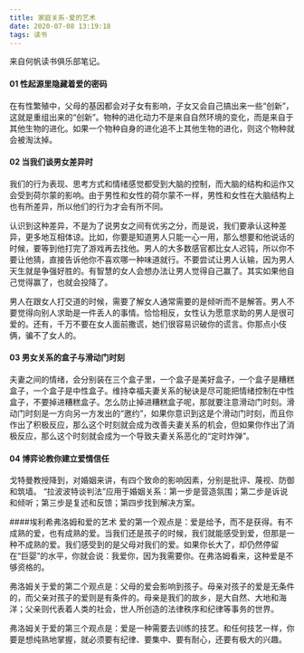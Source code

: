 ```yaml
---
title: 家庭关系-爱的艺术        
date: 2020-07-08 13:19:18
tags: 读书
---
```


来自何帆读书俱乐部笔记。

#### 01 性起源里隐藏着爱的密码
在有性繁殖中，父母的基因都会对子女有影响，子女又会自己搞出来一些“创新”，这就是重组出来的“创新”。物种的进化动力不是来自自然环境的变化，而是来自于其他生物的进化。如果一个物种自身的进化追不上其他生物的进化，则这个物种就会被淘汰掉。

#### 02 当我们谈男女差异时
我们的行为表现、思考方式和情绪感觉都受到大脑的控制，而大脑的结构和运作又会受到荷尔蒙的影响。由于男性和女性的荷尔蒙不一样，男性和女性在大脑结构上也有所差异，所以他们的行为才会有所不同。

认识到这种差异，不是为了说男女之间有优劣之分，而是说，我们要承认这种差异，更多地互相体谅。比如，你要是知道男人只能一心一用，那么想要和他说话的时候，要等到他打完了游戏再去找他。男人的大多数感官都比女人迟钝，所以你不要让他猜，直接告诉他你不喜欢哪一种味道就行。不要尝试让男人认输，因为男人天生就是争强好胜的。有智慧的女人会想办法让男人觉得自己赢了。其实如果他自己觉得赢了，也就会投降了。

男人在跟女人打交道的时候，需要了解女人通常需要的是倾听而不是解答。男人不要觉得向别人求助是一件丢人的事情。恰恰相反，女性认为愿意求助的男人是很可爱的。还有，千万不要在女人面前撒谎，她们很容易识破你的谎言。你那点小伎俩，骗不了女人的。

#### 03 男女关系的盒子与滑动门时刻
夫妻之间的情绪，会分别装在三个盒子里，一个盒子是美好盒子，一个盒子是糟糕盒子，一个盒子是中性盒子。维持幸福夫妻关系的秘诀是尽可能把情绪控制在中性盒子，不要掉进糟糕盒子。怎么防止掉进糟糕盒子呢，那就要注意滑动门时刻。滑动门时刻是一方向另一方发出的“邀约”，如果你意识到这是个滑动门时刻，而且你作出了积极反应，那么这个时刻就会成为改善夫妻关系的机会，但如果你作出了消极反应，那么这个时刻就会成为一个导致夫妻关系恶化的“定时炸弹”。

#### 04 博弈论教你建立爱情信任
戈特曼教授降到，对婚姻来讲，有四个致命的影响因素，分别是批评、蔑视、防御和筑墙。
“拉波波特谈判法”应用于婚姻关系：第一步是营造氛围；第二步是诉说和倾听；第三步是复述和反馈；第四步找到解决方案。

####埃利希弗洛姆和爱的艺术
爱的第一个观点是：爱是给予，而不是获得。有不成熟的爱，也有成熟的爱。当我们还是孩子的时候，我们就能感受到爱，但那是一种不成熟的爱。我们感受到的是父母对我们的爱。如果你长大了，却仍然停留在“巨婴”的水平，你就会说：我爱你，因为我需要你。在弗洛姆看来，这种爱是不够资格的。

弗洛姆关于爱的第二个观点是：父母的爱会影响到孩子。母亲对孩子的爱是无条件的，而父亲对孩子的爱则是有条件的。母亲是我们的故乡，是大自然、大地和海洋；父亲则代表着人类的社会，世人所创造的法律秩序和纪律等事务的世界。

弗洛姆关于爱的第三个观点是：爱是一种需要去训练的技艺。和任何技艺一样，你要是想纯熟地掌握，就必须要有纪律、要集中、要有耐心，还要有极大的兴趣。